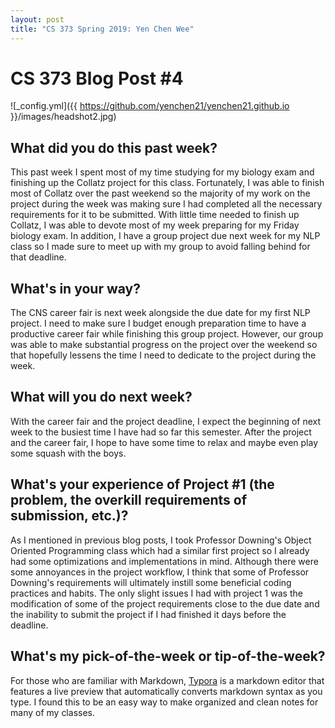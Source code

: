 ```yaml
---
layout: post
title: "CS 373 Spring 2019: Yen Chen Wee"
---
```

# CS 373 Blog Post #4


![_config.yml]({{ https://github.com/yenchen21/yenchen21.github.io }}/images/headshot2.jpg)

## What did you do this past week?
This past week I spent most of my time studying for my biology exam and finishing up the Collatz project for this class. Fortunately, I was able to finish most of Collatz over the past weekend so the majority of my work on the project during the week was making sure I had completed all the necessary requirements for it to be submitted. With little time needed to finish up Collatz, I was able to devote most of my week preparing for my Friday biology exam. In addition, I have a group project due next week for my NLP class so I made sure to meet up with my group to avoid falling behind for that deadline.
## What's in your way?
The CNS career fair is next week alongside the due date for my first NLP project. I need to make sure I budget enough preparation time to have a productive career fair while finishing this group project. However, our group was able to make substantial progress on the project over the weekend so that hopefully lessens the time I need to dedicate to the project during the week.
## What will you do next week?
With the career fair and the project deadline, I expect the beginning of next week to the busiest time I have had so far this semester. After the project and the career fair, I hope to have some time to relax and maybe even play some squash with the boys.
## What's your experience of Project #1 (the problem, the overkill requirements of submission, etc.)?
As I mentioned in previous blog posts, I took Professor Downing's Object Oriented Programming class which had a similar first project so I already had some optimizations and implementations in mind. Although there were some annoyances in the project workflow, I think that some of Professor Downing's requirements will ultimately instill some beneficial coding practices and habits. The only slight issues I had with project 1 was the modification of some of the project requirements close to the due date and the inability to submit the project if I had finished it days before the deadline.
## What's my pick-of-the-week or tip-of-the-week?
For those who are familiar with Markdown, [Typora](https://typora.io/) is a markdown editor that features a live preview that automatically converts markdown syntax as you type. I found this to be an easy way to make organized and clean notes for many of my classes.

